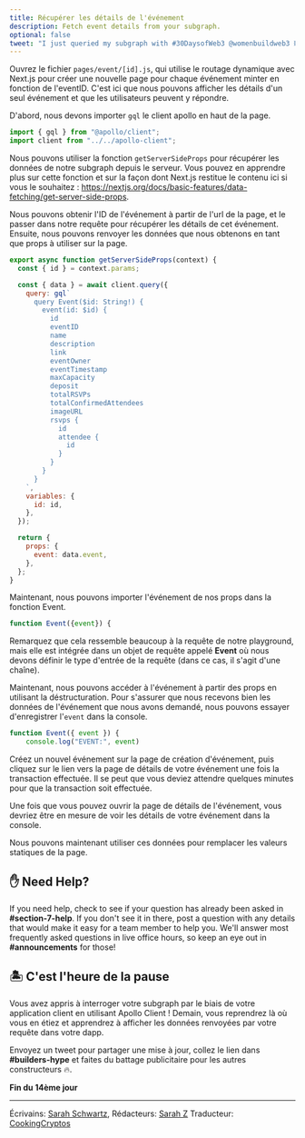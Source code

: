 ```yaml
---
title: Récupérer les détails de l'événement
description: Fetch event details from your subgraph.
optional: false
tweet: "I just queried my subgraph with #30DaysofWeb3 @womenbuildweb3 ⛓"
---
```


Ouvrez le fichier `pages/event/[id].js`, qui utilise le routage dynamique avec Next.js pour créer une nouvelle page pour chaque événement minter en fonction de l'eventID. C'est ici que nous pouvons afficher les détails d'un seul événement et que les utilisateurs peuvent y répondre.

D'abord, nous devons importer `gql` le client apollo en haut de la page.

```javascript
import { gql } from "@apollo/client";
import client from "../../apollo-client";
```

Nous pouvons utiliser la fonction `getServerSideProps` pour récupérer les données de notre subgraph depuis le serveur. Vous pouvez en apprendre plus sur cette fonction et sur la façon dont Next.js restitue le contenu ici si vous le souhaitez : https://nextjs.org/docs/basic-features/data-fetching/get-server-side-props.

Nous pouvons obtenir l'ID de l'événement à partir de l'url de la page, et le passer dans notre requête pour récupérer les détails de cet événement. Ensuite, nous pouvons renvoyer les données que nous obtenons en tant que props à utiliser sur la page.

```javascript
export async function getServerSideProps(context) {
  const { id } = context.params;

  const { data } = await client.query({
    query: gql`
      query Event($id: String!) {
        event(id: $id) {
          id
          eventID
          name
          description
          link
          eventOwner
          eventTimestamp
          maxCapacity
          deposit
          totalRSVPs
          totalConfirmedAttendees
          imageURL
          rsvps {
            id
            attendee {
              id
            }
          }
        }
      }
    `,
    variables: {
      id: id,
    },
  });

  return {
    props: {
      event: data.event,
    },
  };
}
```

Maintenant, nous pouvons importer l'événement de nos props dans la fonction Event.

```javascript
function Event({event}) {
```

Remarquez que cela ressemble beaucoup à la requête de notre playground, mais elle est intégrée dans un objet de requête appelé **Event** où nous devons définir le type d'entrée de la requête (dans ce cas, il s'agit d'une chaîne).

Maintenant, nous pouvons accéder à l'événement à partir des props en utilisant la déstructuration. Pour s'assurer que nous recevons bien les données de l'événement que nous avons demandé, nous pouvons essayer d'enregistrer l'`event` dans la console.

```javascript
function Event({ event }) {
    console.log("EVENT:", event)
```

Créez un nouvel événement sur la page de création d'événement, puis cliquez sur le lien vers la page de détails de votre événement une fois la transaction effectuée. Il se peut que vous deviez attendre quelques minutes pour que la transaction soit effectuée.

Une fois que vous pouvez ouvrir la page de détails de l'événement, vous devriez être en mesure de voir les détails de votre événement dans la console.

Nous pouvons maintenant utiliser ces données pour remplacer les valeurs statiques de la page.

## ✋ Need Help?

If you need help, check to see if your question has already been asked in **#section-7-help**. If you don't see it in there, post a question with any details that would make it easy for a team member to help you. We'll answer most frequently asked questions in live office hours, so keep an eye out in **#announcements** for those!

## 🏝 C'est l'heure de la pause

Vous avez appris à interroger votre subgraph par le biais de votre application client en utilisant Apollo Client ! Demain, vous reprendrez là où vous en étiez et apprendrez à afficher les données renvoyées par votre requête dans votre dapp.

Envoyez un tweet pour partager une mise à jour, collez le lien dans **#builders-hype** et faites du battage publicitaire pour les autres constructeurs 🔥.

**Fin du 14ème jour**

---

Écrivains: [Sarah Schwartz](https://twitter.com/schwartzswartz),
Rédacteurs: [Sarah Z](https://twitter.com/haegeez)
Traducteur: [CookingCryptos](https://twitter.com/CookingCryptos)

